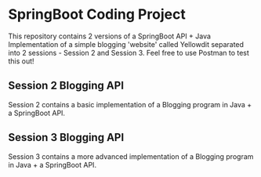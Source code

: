 

<h1> SpringBoot Coding Project</h1>



This repository contains 2 versions of a SpringBoot API + Java Implementation of a simple blogging 'website' called Yellowdit separated into 2 sessions - Session 2 and Session 3. Feel free to use Postman to test this out!



<h2> Session 2 Blogging API</h2>

Session 2 contains a basic implementation of a Blogging program in Java + a SpringBoot API.



<h2> Session 3 Blogging API</h2>

Session 3 contains a more advanced implementation of a Blogging program in Java + a SpringBoot API.

